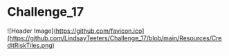 # Challenge_17

<c>![Header Image](https://github.com/favicon.ico](https://github.com/LindsayTeeters/Challenge_17/blob/main/Resources/CreditRiskTiles.png)<c>

